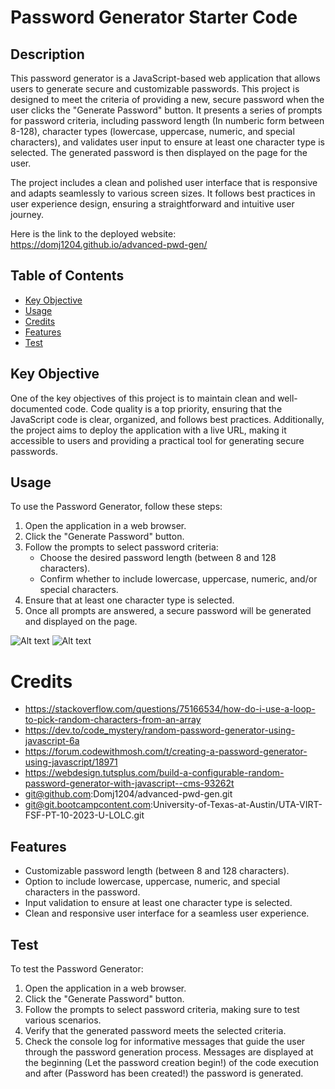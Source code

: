 # Password Generator Starter Code

## Description
This password generator is a JavaScript-based web application that allows users to generate secure and customizable passwords. This project is designed to meet the criteria of providing a new, secure password when the user clicks the "Generate Password" button. It presents a series of prompts for password criteria, including password length (In numberic form between 8-128), character types (lowercase, uppercase, numeric, and special characters), and validates user input to ensure at least one character type is selected. The generated password is then displayed on the page for the user.

The project includes a clean and polished user interface that is responsive and adapts seamlessly to various screen sizes. It follows best practices in user experience design, ensuring a straightforward and intuitive user journey.

Here is the link to the deployed website: https://domj1204.github.io/advanced-pwd-gen/

## Table of Contents

- [Key Objective](#key-objective)
- [Usage](#usage)
- [Credits](#credits)
- [Features](#features)
- [Test](#test)


## Key Objective
One of the key objectives of this project is to maintain clean and well-documented code. Code quality is a top priority, ensuring that the JavaScript code is clear, organized, and follows best practices. Additionally, the project aims to deploy the application with a live URL, making it accessible to users and providing a practical tool for generating secure passwords.

## Usage
To use the Password Generator, follow these steps:
1. Open the application in a web browser.
2. Click the "Generate Password" button.
3. Follow the prompts to select password criteria:
   - Choose the desired password length (between 8 and 128 characters).
   - Confirm whether to include lowercase, uppercase, numeric, and/or special characters.
4. Ensure that at least one character type is selected.
5. Once all prompts are answered, a secure password will be generated and displayed on the page.

![Alt text](<images/Screenshot 2023-11-16 at 12.34.23 PM.png>)
![Alt text](<images/Screenshot 2023-11-16 at 12.32.38 PM.png>)

# Credits
-    https://stackoverflow.com/questions/75166534/how-do-i-use-a-loop-to-pick-random-characters-from-an-array
-    https://dev.to/code_mystery/random-password-generator-using-javascript-6a
-    https://forum.codewithmosh.com/t/creating-a-password-generator-using-javascript/18971
-    https://webdesign.tutsplus.com/build-a-configurable-random-password-generator-with-javascript--cms-93262t
-    git@github.com:Domj1204/advanced-pwd-gen.git
-    git@git.bootcampcontent.com:University-of-Texas-at-Austin/UTA-VIRT-FSF-PT-10-2023-U-LOLC.git

## Features
- Customizable password length (between 8 and 128 characters).
- Option to include lowercase, uppercase, numeric, and special characters in the password.
- Input validation to ensure at least one character type is selected.
- Clean and responsive user interface for a seamless user experience.

## Test
To test the Password Generator:
1. Open the application in a web browser.
2. Click the "Generate Password" button.
3. Follow the prompts to select password criteria, making sure to test various scenarios.
4. Verify that the generated password meets the selected criteria.
5. Check the console log for informative messages that guide the user through the password generation process. Messages are displayed at the beginning (Let the password creation begin!) of the code execution and after (Password has been created!) the password is generated.
